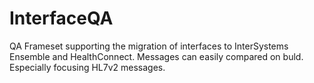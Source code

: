 # InterfaceQA
QA Frameset supporting the migration of interfaces to InterSystems Ensemble and HealthConnect.
Messages can easily compared on buld. Especially focusing HL7v2 messages.
